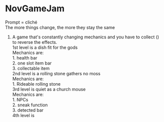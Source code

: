 # NovGameJam
Prompt = cliché\
The more things change, the more they stay the same
  1. A game that's constantly changing mechanics and you have to collect () to reverse the effects.\
1st level is a dish fit for the gods\
  Mechanics are:\
    1. health bar\
    2. one slot item bar\
    3. collectable item\
2nd level is a rolling stone gathers no moss\
  Mechanics are:\
    1. Rideable rolling stone\
3rd level is quiet as a church mouse\
  Mechanics are:\
    1. NPCs\
    2. sneak function\
    3. detected bar\
4th level is 
